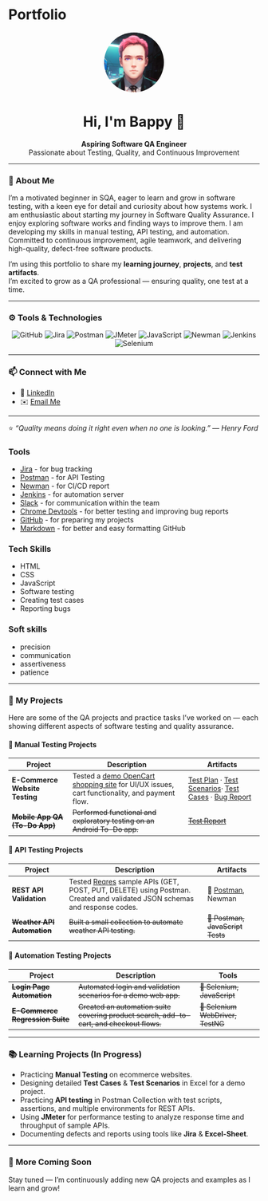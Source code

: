 # Portfolio

<!-- Profile Section -->
<p align="center">
  <img src="https://raw.githubusercontent.com/BappyMasud/my-portfolio/main/myprofilepic.jpg" width="120" style="border-radius:50%" alt="Bappy's Profile Picture"/>
</p>

<h1 align="center">Hi, I'm Bappy 👋</h1>

<p align="center">
  <b>Aspiring Software QA Engineer</b><br/>
  Passionate about Testing, Quality, and Continuous Improvement
</p>

---

### 🌱 About Me  

I’m a motivated beginner in SQA, eager to learn and grow in software testing, with a keen eye for detail and curiosity about how systems work. I am enthusiastic about starting my journey in Software Quality Assurance. I enjoy exploring software works and finding ways to improve them. I am developing my skills in manual testing, API testing, and automation. Committed to continuous improvement, agile teamwork, and delivering high-quality, defect-free software products.

I’m using this portfolio to share my **learning journey**, **projects**, and **test artifacts**.  
I’m excited to grow as a QA professional — ensuring quality, one test at a time.  

---

### ⚙️ Tools & Technologies
<p align="center">
  <img src="https://img.shields.io/badge/GitHub-181717?logo=github&logoColor=white" alt="GitHub"/>
  <img src="https://img.shields.io/badge/Jira-0052CC?logo=jira&logoColor=white" alt="Jira"/>
  <img src="https://img.shields.io/badge/Postman-FF6C37?logo=postman&logoColor=white" alt="Postman"/>
  <img src="https://img.shields.io/badge/Apache%20JMeter-D22128?logo=apachejmeter&logoColor=white" alt="JMeter"/>
  <img src="https://img.shields.io/badge/JavaScript-F7DF1E?logo=javascript&logoColor=black" alt="JavaScript"/>
  <img src="https://img.shields.io/badge/Newman-FF6C37?logo=postman&logoColor=white" alt="Newman"/>
  <img src="https://img.shields.io/badge/Jenkins-D24939?logo=jenkins&logoColor=white" alt="Jenkins"/>
  <img src="https://img.shields.io/badge/Selenium-43B02A?logo=selenium&logoColor=white" alt="Selenium"/>
</p>

---

### 📫 Connect with Me  
- 💼 [LinkedIn](https://www.linkedin.com/in/mdsohelalmasud/) 
- ✉️ [Email Me](bappymasud9@gmail.com) 

---

⭐ *“Quality means doing it right even when no one is looking.” — Henry Ford*

### Tools
* [Jira](https://www.atlassian.com/pl/software/jira) - for bug tracking
* [Postman](https://sqateston-7289568.postman.co/workspace/qa-test's-Workspace~902592a3-9cce-4d63-8eba-cade0ecaa21c/request/49544159-963ec05b-7a7c-47fd-9d0b-c37c1b911f36?action=share&creator=49544159) - for API Testing
* [Newman](https://www.npmjs.com/package/newman) - for CI/CD report
* [Jenkins](https://www.jenkins.io) - for automation server
* [Slack](https://slack.com/) - for communication within the team
* [Chrome Devtools](https://developer.chrome.com/docs/devtools/) - for better testing and improving bug reports
* [GitHub](https://github.com/) - for preparing my projects
* [Markdown](https://docs.github.com/en/get-started/writing-on-github/getting-started-with-writing-and-formatting-on-github/basic-writing-and-formatting-syntax) - for better and easy formatting GitHub

### Tech Skills
* HTML
* CSS
* JavaScript
* Software testing
* Creating test cases
* Reporting bugs

### Soft skills
* precision
* communication
* assertiveness
* patience

---

### 🧩 My Projects

Here are some of the QA projects and practice tasks I’ve worked on — each showing different aspects of software testing and quality assurance.

#### 🧪 Manual Testing Projects
| Project | Description | Artifacts |
|----------|--------------|------------|
| **E-Commerce Website Testing** | Tested a [demo OpenCart shopping site](https://demo.opencart.com/) for UI/UX issues, cart functionality, and payment flow. | [Test Plan](https://docs.google.com/document/d/10AQsB_a7Z-upP-sUPWrr8DzGjaKamsOY5YX4O4iVmwg/edit?usp=sharing) · [Test Scenarios](https://docs.google.com/spreadsheets/d/1EXwH8dzpr8JMiQYanxWb8L44l8CIsckgN4aDkDWpcWw/edit?usp=sharing)· [Test Cases](https://docs.google.com/spreadsheets/d/1MnUg_F53TekSnwKPE7IALOe7rErfkuYY4_j1qJL2VhE/edit?usp=sharing) · [Bug Report](https://docs.google.com/spreadsheets/d/1nBpo52eRsBsTrblX2ODgELeyilTBiBqk52xovzI0dnk/edit?usp=sharing) |
| ~~**Mobile App QA (To-Do App)**~~ | ~~Performed functional and exploratory testing on an Android To-Do app.~~ | ~~[Test Report](your-link-to-testreport)~~ |

#### 🔗 API Testing Projects
| Project | Description | Artifacts |
|----------|--------------|-------|
| **REST API Validation** | Tested [Reqres](https://reqres.in) sample APIs (GET, POST, PUT, DELETE) using Postman. Created and validated JSON schemas and response codes. | 🧰 [Postman](https://sqateston-7289568.postman.co/workspace/qa-test's-Workspace~902592a3-9cce-4d63-8eba-cade0ecaa21c/request/49544159-963ec05b-7a7c-47fd-9d0b-c37c1b911f36?action=share&creator=49544159), Newman |
| ~~**Weather API Automation**~~ | ~~Built a small collection to automate weather API testing.~~ | ~~🧰 Postman, JavaScript Tests~~ |

#### 🤖 Automation Testing Projects
| Project | Description | Tools |
|----------|--------------|-------|
| ~~**Login Page Automation**~~ | ~~Automated login and validation scenarios for a demo web app.~~ | ~~🧰 Selenium, JavaScript~~ |
| ~~**E-Commerce Regression Suite**~~ | ~~Created an automation suite covering product search, add-to-cart, and checkout flows.~~ | ~~🧰 Selenium WebDriver, TestNG~~ |

---

### 📚 Learning Projects (In Progress)
- Practicing **Manual Testing** on ecommerce websites.
- Designing detailed **Test Cases** & **Test Scenarios** in Excel for a demo project.
- Practicing **API testing** in Postman Collection with test scripts, assertions, and multiple environments for REST APIs.
- Using **JMeter** for performance testing to analyze response time and throughput of sample APIs.
- Documenting defects and reports using tools like **Jira** & **Excel-Sheet**.

---

### 📂 More Coming Soon
Stay tuned — I’m continuously adding new QA projects and examples as I learn and grow!
